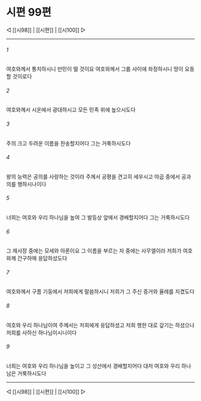 ﻿# 시편 99편

◁ [[시98]] | [[시편]] | [[시100]] ▷
***

###### 1
여호와께서 통치하시니 만민이 떨 것이요 여호와께서 그룹 사이에 좌정하시니 땅이 요동할 것이로다

###### 2
여호와께서 시온에서 광대하시고 모든 민족 위에 높으시도다

###### 3
주의 크고 두려운 이름을 찬송할지어다 그는 거룩하시도다

###### 4
왕의 능력은 공의를 사랑하는 것이라 주께서 공평을 견고히 세우시고 야곱 중에서 공과 의를 행하시나이다

###### 5
너희는 여호와 우리 하나님을 높여 그 발등상 앞에서 경배할지어다 그는 거룩하시도다

###### 6
그 제사장 중에는 모세와 아론이요 그 이름을 부르는 자 중에는 사무엘이라 저희가 여호와께 간구하매 응답하셨도다

###### 7
여호와께서 구름 기둥에서 저희에게 말씀하시니 저희가 그 주신 증거와 율례를 지켰도다

###### 8
여호와 우리 하나님이여 주께서는 저희에게 응답하셨고 저희 행한 대로 갚기는 하셨으나 저희를 사하신 하나님이시니이다

###### 9
너희는 여호와 우리 하나님을 높이고 그 성산에서 경배할지어다 대저 여호와 우리 하나님은 거룩하시도다


***
◁ [[시98]] | [[시편]] | [[시100]] ▷